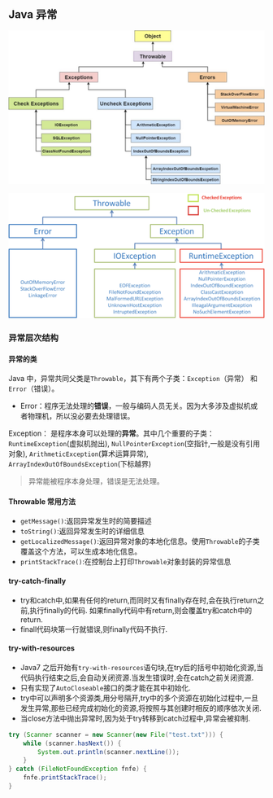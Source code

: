 ## Java 异常

![](img/68747470733a2f2f696d676b722e636e2d626a2e7566696c656f732e636f6d2f31393937303363652d613162362d343936382d396562302d3136316138323137353037652e706e67.png)

![](img/68747470733a2f2f696d676b722e636e2d626a2e7566696c656f732e636f6d2f33633435353239662d383931352d343438622d383136612d3336306638636237336663372e706e67.png)

### 异常层次结构
#### 异常的类
Java 中，异常共同父类是`Throwable`，其下有两个子类：`Exception`（异常） 和 `Error`（错误）。

* Error：程序无法处理的**错误**，一般与编码人员无关。因为大多涉及虚拟机或者物理机，所以没必要去处理错误。

Exception： 是程序本身可以处理的**异常**。其中几个重要的子类：`RuntimeException`(虚拟机抛出), `NullPointerException`(空指针,一般是没有引用对象), `ArithmeticException`(算术运算异常), `ArrayIndexOutOfBoundsException`(下标越界)

> 异常能被程序本身处理，错误是无法处理。

#### Throwable 常用方法
* `getMessage()`:返回异常发生时的简要描述
* `toString()`:返回异常发生时的详细信息
* `getLocalizedMessage()`:返回异常对象的本地化信息。使用`Throwable`的子类覆盖这个方法，可以生成本地化信息。
* `printStackTrace()`:在控制台上打印`Throwable`对象封装的异常信息

#### try-catch-finally
* try和catch中,如果有任何的return,而同时又有finally存在时,会在执行return之前,执行finally的代码. 如果finally代码中有return,则会覆盖try和catch中的return.
* finall代码块第一行就错误,则finally代码不执行.

#### try-with-resources
* Java7 之后开始有`try-with-resources`语句块,在try后的括号中初始化资源,当代码执行结束之后,会自动关闭资源.当发生错误时,会在catch之前关闭资源.
* 只有实现了`AutoCloseable`接口的类才能在其中初始化.
* try中可以声明多个资源类,用分号隔开,try中的多个资源在初始化过程中,一旦发生异常,那些已经完成初始化的资源,将按照与其创建时相反的顺序依次关闭.
* 当close方法中抛出异常时,因为处于try转移到catch过程中,异常会被抑制.

```java
try (Scanner scanner = new Scanner(new File("test.txt"))) {
    while (scanner.hasNext()) {
        System.out.println(scanner.nextLine());
    }
} catch (FileNotFoundException fnfe) {
    fnfe.printStackTrace();
}
```